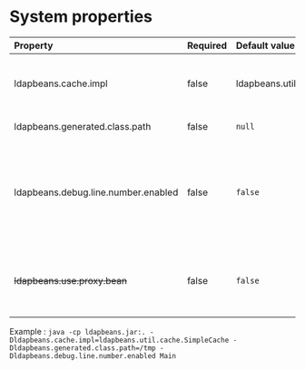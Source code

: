 # System properties #

| **Property** | **Required** | **Default value** | **Description** |
|:-------------|:-------------|:------------------|:----------------|
| ldapbeans.cache.impl | false | ldapbeans.util.cache.SimpleCache | Name of the class that will be used for the cache (this class have to implement ldapbeans.util.cache.Cache interface |
| ldapbeans.generated.class.path | false | `null` | Path where generated class will be stored. |
| ldapbeans.debug.line.number.enabled | false | `false` | Simply set this property if you want to add line number debugging inforamtion in generated class. It can help to understand what happens when you try to decompile generated classes and debug your program. |
| ~~ldapbeans.use.proxy.bean~~ | false | `false` | Simply set this property if you want to use Proxy instead of generating classes when ldapbeans create a new bean (Not recommended). |

Example : `java -cp ldapbeans.jar:. -Dldapbeans.cache.impl=ldapbeans.util.cache.SimpleCache -Dldapbeans.generated.class.path=/tmp -Dldapbeans.debug.line.number.enabled Main`